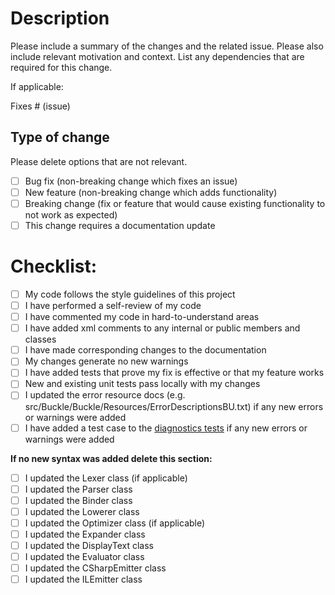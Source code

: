 # Description

Please include a summary of the changes and the related issue. Please also include relevant motivation and context. List any dependencies that are required for this change.

If applicable:

Fixes # (issue)

## Type of change

Please delete options that are not relevant.

- [ ] Bug fix (non-breaking change which fixes an issue)
- [ ] New feature (non-breaking change which adds functionality)
- [ ] Breaking change (fix or feature that would cause existing functionality to not work as expected)
- [ ] This change requires a documentation update

# Checklist:

- [ ] My code follows the style guidelines of this project
- [ ] I have performed a self-review of my code
- [ ] I have commented my code in hard-to-understand areas
- [ ] I have added xml comments to any internal or public members and classes
- [ ] I have made corresponding changes to the documentation
- [ ] My changes generate no new warnings
- [ ] I have added tests that prove my fix is effective or that my feature works
- [ ] New and existing unit tests pass locally with my changes
- [ ] I updated the error resource docs (e.g. src/Buckle/Buckle/Resources/ErrorDescriptionsBU.txt) if any new errors or warnings were added
- [ ] I have added a test case to the [diagnostics tests](src/Buckle/Buckle.Tests/CodeAnalysis/DiagnosticTests.cs) if any new errors or warnings were added

**If no new syntax was added delete this section:**

- [ ] I updated the Lexer class (if applicable)
- [ ] I updated the Parser class
- [ ] I updated the Binder class
- [ ] I updated the Lowerer class
- [ ] I updated the Optimizer class (if applicable)
- [ ] I updated the Expander class
- [ ] I updated the DisplayText class
- [ ] I updated the Evaluator class
- [ ] I updated the CSharpEmitter class
- [ ] I updated the ILEmitter class
